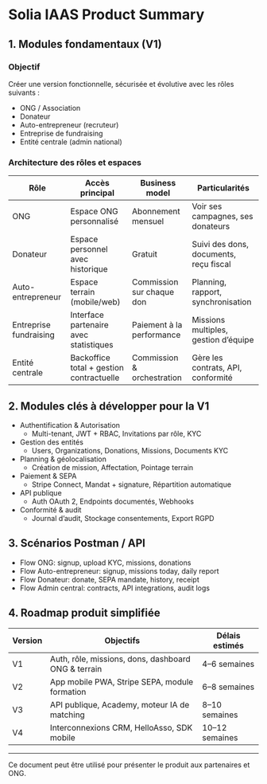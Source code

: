 # Solia IAAS Product Summary

## 1. Modules fondamentaux (V1)

### Objectif
Créer une version fonctionnelle, sécurisée et évolutive avec les rôles suivants :
- ONG / Association
- Donateur
- Auto-entrepreneur (recruteur)
- Entreprise de fundraising
- Entité centrale (admin national)

### Architecture des rôles et espaces

| Rôle                       | Accès principal                          | Business model             | Particularités                         |
| -------------------------- | ---------------------------------------- | -------------------------- | -------------------------------------- |
| ONG                        | Espace ONG personnalisé                  | Abonnement mensuel         | Voir ses campagnes, ses donateurs      |
| Donateur                   | Espace personnel avec historique         | Gratuit                    | Suivi des dons, documents, reçu fiscal |
| Auto-entrepreneur          | Espace terrain (mobile/web)              | Commission sur chaque don  | Planning, rapport, synchronisation     |
| Entreprise fundraising     | Interface partenaire avec statistiques   | Paiement à la performance  | Missions multiples, gestion d’équipe   |
| Entité centrale            | Backoffice total + gestion contractuelle | Commission & orchestration | Gère les contrats, API, conformité     |

## 2. Modules clés à développer pour la V1

- Authentification & Autorisation
  - Multi-tenant, JWT + RBAC, Invitations par rôle, KYC
- Gestion des entités
  - Users, Organizations, Donations, Missions, Documents KYC
- Planning & géolocalisation
  - Création de mission, Affectation, Pointage terrain
- Paiement & SEPA
  - Stripe Connect, Mandat + signature, Répartition automatique
- API publique
  - Auth OAuth 2, Endpoints documentés, Webhooks
- Conformité & audit
  - Journal d’audit, Stockage consentements, Export RGPD

## 3. Scénarios Postman / API

- Flow ONG: signup, upload KYC, missions, donations
- Flow Auto-entrepreneur: signup, missions today, daily report
- Flow Donateur: donate, SEPA mandate, history, receipt
- Flow Admin central: contracts, API integrations, audit logs

## 4. Roadmap produit simplifiée

| Version | Objectifs                                           | Délais estimés |
| ------- | --------------------------------------------------- | -------------- |
| V1      | Auth, rôle, missions, dons, dashboard ONG & terrain | 4–6 semaines   |
| V2      | App mobile PWA, Stripe SEPA, module formation       | 6–8 semaines   |
| V3      | API publique, Academy, moteur IA de matching        | 8–10 semaines  |
| V4      | Interconnexions CRM, HelloAsso, SDK mobile          | 10–12 semaines |

---

Ce document peut être utilisé pour présenter le produit aux partenaires et ONG.
